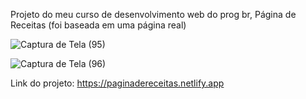 Projeto do meu curso de desenvolvimento web do prog br, Página de Receitas (foi baseada em uma página real)



![Captura de Tela (95)](https://github.com/user-attachments/assets/f9fc6dac-fca3-4aaa-82ec-e3b050b5a962)



![Captura de Tela (96)](https://github.com/user-attachments/assets/c96aa393-6c8e-4b54-8901-3105a07279cc)


Link do projeto: https://paginadereceitas.netlify.app
